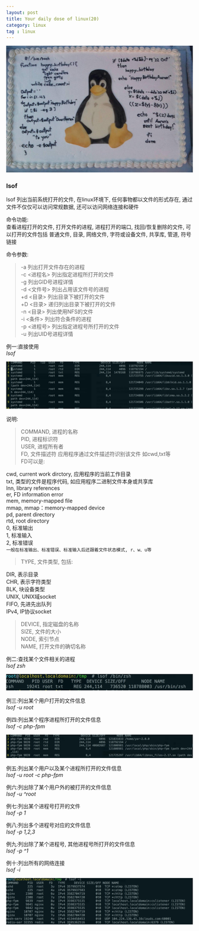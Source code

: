 ```yaml
---
layout: post
title: Your daily dose of linux(20)
category: linux
tag : linux
---
```

<img src="/img/in-post/linux.jpg">

### lsof  

lsof 列出当前系统打开的文件, 在linux环境下, 任何事物都以文件的形式存在, 通过文件不仅仅可以访问常规数据, 还可以访问网络连接和硬件  

命令功能:  
查看进程打开的文件, 打开文件的进程, 进程打开的端口, 找回/恢复删除的文件, 可以打开的文件包括 普通文件, 目录, 网络文件, 字符或设备文件, 共享库, 管道, 符号链接  

命令参数:  
> -a 列出打开文件存在的进程    
> -c <进程名> 列出指定进程所打开的文件   
> -g 列出GID号进程详情   
> -d <文件号> 列出占用该文件号的进程   
> +d <目录>  列出目录下被打开的文件   
> +D <目录>  递归列出目录下被打开的文件     
> -n <目录>  列出使用NFS的文件    
> -i <条件>  列出符合条件的进程    
> -p <进程号> 列出指定进程号所打开的文件    
> -u  列出UID号进程详情    


例一:直接使用  
*lsof*  

<img src="/img/in-post/lsof.png">  

说明:  
>COMMAND, 进程的名称  
>PID, 进程标识符  
>USER, 进程所有者  
>FD, 文件描述符 应用程序通过文件描述符识别该文件 如cwd,txt等  
FD可以是:  

cwd, current work dirctory, 应用程序的当前工作目录  
txt, 类型的文件是程序代码, 如应用程序二进制文件本身或共享库  
lnn, library references  
er, FD information error  
mem, memory-mapped file  
mmap, mmap：memory-mapped device  
pd, parent directory  
rtd, root directory  
0, 标准输出  
1, 标准输入  
2, 标准错误  
`一般在标准输出、标准错误、标准输入后还跟着文件状态模式, r、w、u等`  

>TYPE, 文件类型, 包括:  

DIR, 表示目录  
CHR, 表示字符类型  
BLK, 块设备类型  
UNIX, UNIX域socket    
FIFO, 先进先出队列  
IPv4, IP协议socket  

>DEVICE, 指定磁盘的名称  
>SIZE, 文件的大小  
>NODE, 索引节点  
>NAME, 打开文件的确切名称  

例二:查找某个文件相关的进程  
*lsof zsh*  

<img src="/img/in-post/lsofzsh.png">  

例三:列出某个用户打开的文件信息  
*lsof -u root*  

例四:列出某个程序进程所打开的文件信息  
*lsof -c php-fpm*  

<img src="/img/in-post/lsofphp.png"> 

例五:列出某个用户以及某个进程所打开的文件信息  
*lsof -u root -c php-fpm*  

例六:列出除了某个用户外的被打开的文件信息  
*lsof -u ^root*  

例七:列出某个进程号打开的文件  
*lsof -p 1*  

例八:列出多个进程号对应的文件信息  
*lsof -p 1,2,3*  

例九:列出除了某个进程号, 其他进程号所打开的文件信息  
*lsof -p ^1*  

例十:列出所有的网络连接  
*lsof -i*  

<img src="/img/in-post/lsofi.png"> 


 																																																																																																																																																																																																																										

